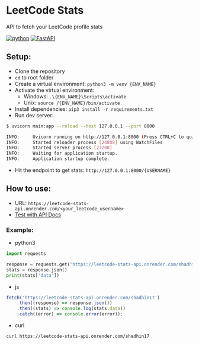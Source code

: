 # LeetCode Stats

API to fetch your LeetCode profile stats

[![python](https://img.shields.io/badge/Python-3.10+-3776AB.svg?style=flat&logo=python&logoColor=white)](https://www.python.org)
[![FastAPI](https://img.shields.io/badge/FastAPI-0.109.0-009688.svg?style=flat&logo=FastAPI&logoColor=white)](https://fastapi.tiangolo.com)

## Setup:

- Clone the repository
- `cd` to root folder
- Create a virtual environment: `python3 -m venv {ENV_NAME}`
- Activate the virtual environment:
  - Windows: `.\{ENV_NAME}\Scripts\activate`
  - Unix: `source /{ENV_NAME}/bin/activate`
- Install dependencies: `pip3 install -r requirements.txt`
- Run dev server:

```bash
$ uvicorn main:app --reload --host 127.0.0.1 --port 8000

INFO:     Uvicorn running on http://127.0.0.1:8000 (Press CTRL+C to quit)
INFO:     Started reloader process [24808] using WatchFiles
INFO:     Started server process [27200]
INFO:     Waiting for application startup.
INFO:     Application startup complete.
```

- Hit the endpoint to get stats: `http://127.0.0.1:8000/{USERNAME}`

## How to use:

- URL: `https://leetcode-stats-api.onrender.com/<your_leetcode_username>`
- [Test with API Docs](https://leetcode-stats-api.onrender.com/docs)

### Example:

- python3

```python
import requests

response = requests.get('https://leetcode-stats-api.onrender.com/shadhin17')
stats = response.json()
print(stats['data'])
```

- js

```js
fetch('https://leetcode-stats-api.onrender.com/shadhin17')
	.then((response) => response.json())
	.then((stats) => console.log(stats.data))
	.catch((error) => console.error(error));
```

- curl

```bash
curl https://leetcode-stats-api.onrender.com/shadhin17
```
